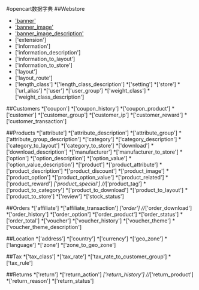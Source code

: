 #opencart数据字典
##Webstore
* ['banner'](https://github.com/WayneLiang/opencart_database/tree/master/database/webstore.md#banner)
* ['banner_image'](https://github.com/WayneLiang/opencart_database/tree/master/database/webstore.md#banner_image)
* ['banner_image_description'](https://github.com/WayneLiang/opencart_database/tree/master/database/webstore.md#banner_image_description)
* ['extension']
* ['information']
* ['information_description']
* ['information_to_layout']
* ['information_to_store']
* ['layout']
* ['layout_route']
* ['length_class']
*['length_class_description']
*['setting']
*['store']
*['url_alias']
*['user']
*['user_group']
*['weight_class']
*['weight_class_description']

##Customers
*['coupon']
*['coupon_history']
*['coupon_product']
*['customer']
*['customer_group']
*['customer_ip']
*['customer_reward']
*['customer_transaction']

##Products
*['attribute']
*['attribute_description']
*['attribute_group']
*['attribute_group_description']
*['category']
*['category_description']
*['category_to_layout']
*['category_to_store']
*['download']
*['download_description']
*['manufacturer']
*['manufacturer_to_store']
*['option']
*['option_description']
*['option_value']
*['option_value_description']
*['product']
*['product_attribute']
*['product_description']
*['product_discount']
*['product_image']
*['product_option']
*['product_option_value']
*['product_related']
*['product_reward']
*['product_special']
//*['product_tag']
*['product_to_category']
*['product_to_download']
*['product_to_layout']
*['product_to_store']
*['review']
*['stock_status']

##Orders
*['affiliate']
*['affiliate_transaction']
*['order']
//*['order_download']
*['order_history']
*['order_option']
*['order_product']
*['order_status']
*['order_total']
*['voucher']
*['voucher_history']
*['voucher_theme']
*['voucher_theme_description']

##Location
*['address']
*['country']
*['currency']
*['geo_zone']
*['language']
*['zone']
*['zone_to_geo_zone']

##Tax
*['tax_class']
*['tax_rate']
*['tax_rate_to_customer_group']
*['tax_rule']

##Returns
*['return']
*['return_action']
*['return_history']
//*['return_product']
*['return_reason']
*['return_status']

